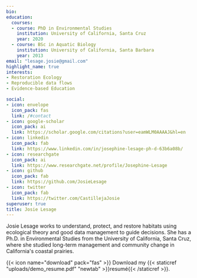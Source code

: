 ```yaml
---
bio: 
education:
  courses:
  - course: PhD in Environmental Studies
    institution: University of California, Santa Cruz
    year: 2020
  - course: BSc in Aquatic Biology
    institution: University of California, Santa Barbara
    year: 2013
email: "lesage.josie@gmail.com"
highlight_name: true
interests:
- Restoration Ecology
- Reproducible data flows
- Evidence-based Education

social:
- icon: envelope
  icon_pack: fas
  link: /#contact
- icon: google-scholar
  icon_pack: ai
  link: https://scholar.google.com/citations?user=eamWLM0AAAAJ&hl=en
- icon: linkedin
  icon_pack: fab
  link: https://www.linkedin.com/in/josephine-lesage-ph-d-63b6a08b/
- icon: researchgate
  icon_pack: ai
  link: https://www.researchgate.net/profile/Josephine-Lesage
- icon: github
  icon_pack: fab
  link: https://github.com/JosieLesage
- icon: twitter
  icon_pack: fab
  link: https://twitter.com/CastillejaJosie
superuser: true
title: Josie Lesage
---
```


Josie Lesage works to understand, protect, and restore habitats using
ecological theory and good data management to guide decisions. She has a
Ph.D. in Environmental Studies from the University of California, Santa
Cruz, where she studied long-term management and community change in
California's coastal prairies.

{{< icon name="download" pack="fas" >}} Download my {{< staticref "uploads/demo_resume.pdf" "newtab" >}}resumé{{< /staticref >}}.
